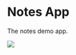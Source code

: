 Notes App
==============================
The notes demo app.

<img src='https://travis-ci.org/joeelsey/sea-b24-notes.svg?branch=auth_auth'></img>
